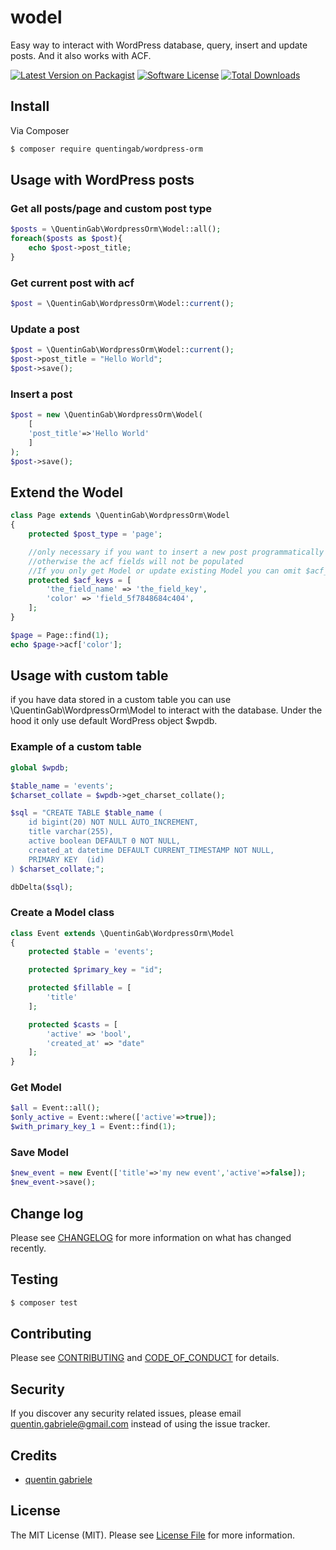 # wodel

Easy way to interact with WordPress database, query, insert and update posts.
And it also works with ACF.

[![Latest Version on Packagist][ico-version]](https://packagist.org/packages/quentingab/wordpress-orm)
[![Software License][ico-license]](LICENSE.md)
[![Total Downloads][ico-downloads]](https://packagist.org/packages/quentingab/wordpress-orm)

<!-- [![Build Status][ico-travis]][link-travis] -->
<!-- [![Coverage Status][ico-scrutinizer]][link-scrutinizer] -->
<!-- [![Quality Score][ico-code-quality]][link-code-quality] -->

## Install

Via Composer

```bash
$ composer require quentingab/wordpress-orm
```

## Usage with WordPress posts

### Get all posts/page and custom post type

```php
$posts = \QuentinGab\WordpressOrm\Wodel::all();
foreach($posts as $post){
    echo $post->post_title;
}
```

### Get current post with acf

```php
$post = \QuentinGab\WordpressOrm\Wodel::current();
```

### Update a post

```php
$post = \QuentinGab\WordpressOrm\Wodel::current();
$post->post_title = "Hello World";
$post->save();
```

### Insert a post

```php
$post = new \QuentinGab\WordpressOrm\Wodel(
    [
    'post_title'=>'Hello World'
    ]
);
$post->save();
```

## Extend the Wodel

```php
class Page extends \QuentinGab\WordpressOrm\Wodel
{
    protected $post_type = 'page';

    //only necessary if you want to insert a new post programmatically
    //otherwise the acf fields will not be populated
    //If you only get Model or update existing Model you can omit $acf_keys
    protected $acf_keys = [
        'the_field_name' => 'the_field_key',
        'color' => 'field_5f7848684c404',
    ];
}

$page = Page::find(1);
echo $page->acf['color'];
```

## Usage with custom table

if you have data stored in a custom table you can use \QuentinGab\WordpressOrm\Model to interact with the database.
Under the hood it only use default WordPress object $wpdb.

### Example of a custom table

```php
global $wpdb;

$table_name = 'events';
$charset_collate = $wpdb->get_charset_collate();

$sql = "CREATE TABLE $table_name (
    id bigint(20) NOT NULL AUTO_INCREMENT,
    title varchar(255),
    active boolean DEFAULT 0 NOT NULL,
    created_at datetime DEFAULT CURRENT_TIMESTAMP NOT NULL,
    PRIMARY KEY  (id)
) $charset_collate;";

dbDelta($sql);
```

### Create a Model class

```php
class Event extends \QuentinGab\WordpressOrm\Model
{
    protected $table = 'events';

    protected $primary_key = "id";

    protected $fillable = [
        'title'
    ];

    protected $casts = [
        'active' => 'bool',
        'created_at' => "date"
    ];
}
```

### Get Model

```php
$all = Event::all();
$only_active = Event::where(['active'=>true]);
$with_primary_key_1 = Event::find(1);
```

### Save Model

```php
$new_event = new Event(['title'=>'my new event','active'=>false]);
$new_event->save();
```

## Change log

Please see [CHANGELOG](CHANGELOG.md) for more information on what has changed recently.

## Testing

```bash
$ composer test
```

## Contributing

Please see [CONTRIBUTING](CONTRIBUTING.md) and [CODE_OF_CONDUCT](CODE_OF_CONDUCT.md) for details.

## Security

If you discover any security related issues, please email quentin.gabriele@gmail.com instead of using the issue tracker.

## Credits

-   [quentin gabriele](https://github.com/QuentinGab)
<!-- - [All Contributors][link-contributors] -->

## License

The MIT License (MIT). Please see [License File](LICENSE.md) for more information.

[ico-version]: https://img.shields.io/packagist/v/quentingab/wodel.svg?style=flat-square
[ico-license]: https://img.shields.io/badge/license-MIT-brightgreen.svg?style=flat-square
[ico-travis]: https://img.shields.io/travis/quentingab/wodel/master.svg?style=flat-square
[ico-scrutinizer]: https://img.shields.io/scrutinizer/coverage/g/quentingab/wodel.svg?style=flat-square
[ico-code-quality]: https://img.shields.io/scrutinizer/g/quentingab/wodel.svg?style=flat-square
[ico-downloads]: https://img.shields.io/packagist/dt/quentingab/wodel.svg?style=flat-square
[link-packagist]: https://packagist.org/packages/quentingab/wodel
[link-travis]: https://travis-ci.org/quentingab/wodel
[link-scrutinizer]: https://scrutinizer-ci.com/g/quentingab/wodel/code-structure
[link-code-quality]: https://scrutinizer-ci.com/g/quentingab/wodel
[link-downloads]: https://packagist.org/packages/quentingab/wodel
[link-author]: https://github.com/quentingab
[link-contributors]: ../../contributors
